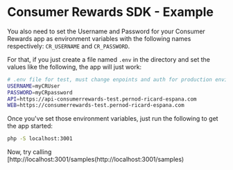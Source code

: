 Consumer Rewards SDK - Example
==============================

You also need to set the Username and Password for your Consumer Rewards app as environment variables with the following names respectively: `CR_USERNAME` and `CR_PASSWORD`.

For that, if you just create a file named `.env` in the directory and set the values like the following, the app will just work:

````bash
# .env file for test, must change enpoints and auth for production environment
USERNAME=myCRUser
PASSWORD=myCRpassword
API=https://api-consumerrewards-test.pernod-ricard-espana.com
WEB=https://consumerrewards-test.pernod-ricard-espana.com
````

Once you've set those environment variables, just run the following to get the app started:

````bash
php -S localhost:3001
````

Now, try calling [http://localhost:3001/samples(http://localhost:3001/samples)